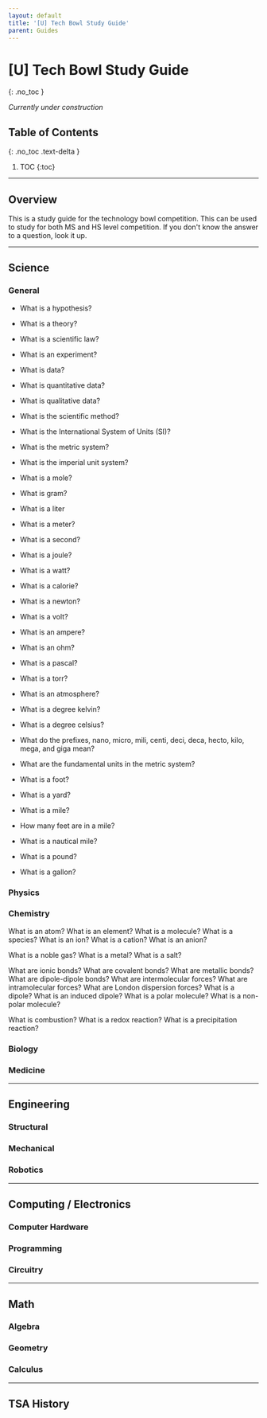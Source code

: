 ```yaml
---
layout: default
title: '[U] Tech Bowl Study Guide'
parent: Guides
---
```


# [U] Tech Bowl Study Guide
{: .no_toc }

*Currently under construction*

## Table of Contents
{: .no_toc .text-delta }

1. TOC
{:toc}

---

## Overview

This is a study guide for the technology bowl competition. This can be used to study for both MS and HS level competition. If you don't know the answer to a question, look it up.

---

## Science

### General

- What is a hypothesis?
- What is a theory?
- What is a scientific law?
- What is an experiment?
- What is data?
- What is quantitative data?
- What is qualitative data?
- What is the scientific method?

- What is the International System of Units (SI)?
- What is the metric system?
- What is the imperial unit system?

- What is a mole?
- What is gram?
- What is a liter
- What is a meter?
- What is a second?
- What is a joule?
- What is a watt?
- What is a calorie?
- What is a newton?
- What is a volt?
- What is an ampere?
- What is an ohm?
- What is a pascal?
- What is a torr?
- What is an atmosphere?
- What is a degree kelvin?
- What is a degree celsius?
- What do the prefixes, nano, micro, mili, centi, deci, deca, hecto, kilo, mega, and giga mean?
- What are the fundamental units in the metric system?

- What is a foot?
- What is a yard?
- What is a mile?
- How many feet are in a mile?
- What is a nautical mile?
- What is a pound?
- What is a gallon?

### Physics

### Chemistry

What is an atom?
What is an element?
What is a molecule?
What is a species?
What is an ion?
What is a cation?
What is an anion?

What is a noble gas?
What is a metal?
What is a salt?

What are ionic bonds?
What are covalent bonds?
What are metallic bonds?
What are dipole-dipole bonds?
What are intermolecular forces?
What are intramolecular forces?
What are London dispersion forces?
What is a dipole?
What is an induced dipole?
What is a polar molecule?
What is a non-polar molecule?

What is combustion?
What is a redox reaction?
What is a precipitation reaction?

### Biology

### Medicine

---

## Engineering

### Structural

### Mechanical

### Robotics

---

## Computing / Electronics

### Computer Hardware

### Programming

### Circuitry

---

## Math

### Algebra

### Geometry

### Calculus

---

## TSA History
